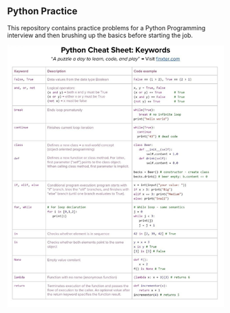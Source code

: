 ## Python Practice

This repository contains practice problems for a Python Programming interview and then brushing up the basics before starting the job.

![alt text](./Images/python-cheatsheet.jpeg)